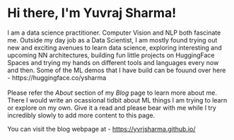 
<h1>Hi there, I'm Yuvraj Sharma!</h1>
	<p>I am a data science practitioner. Computer Vision and NLP both fascinate me. Outside my day job as a Data Scientist, I am mostly found trying out new and exciting avenues to learn data science, exploring interesting and upcoming NN architectures,  building fun little projects on HuggingFace Spaces and trying my hands on different tools and languages every now and then. Some of the ML demos that I have build can be fouund over here - https://huggingface.co/ysharma <br><br> Please refer the <em>About </em> section of my <em> Blog </em> page to learn more about me. There I would write an ocassional tidbit about ML things I am trying to learn or explore on my own. Give it a read and please bear with me while I try incredibly slowly to add more content to this page. </p>

You can visit the blog webpage at - https://yvrjsharma.github.io/
